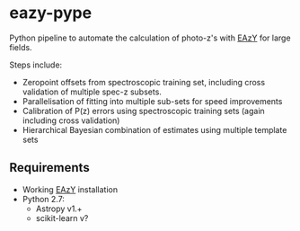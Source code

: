 # eazy-pype
Python pipeline to automate the calculation of photo-z's with [EAzY](http://github.com/gbrammer/eazy-photoz/) for large fields.

Steps include:
 * Zeropoint offsets from spectroscopic training set, including cross validation of multiple spec-z subsets.
 * Parallelisation of fitting into multiple sub-sets for speed improvements
 * Calibration of P(z) errors using spectroscopic training sets (again including cross validation) 
 * Hierarchical Bayesian combination of estimates using multiple template sets
 
 
 
## Requirements
 * Working [EAzY](http://github.com/gbrammer/eazy-photoz/) installation
 * Python 2.7:
    * Astropy v1.+
    * scikit-learn v?
    

